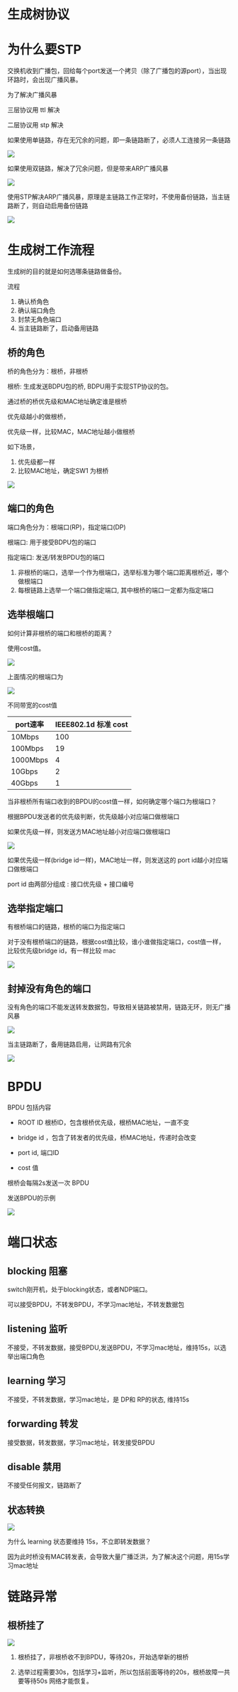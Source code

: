 # 生成树协议
# 为什么要STP
交换机收到广播包，回给每个port发送一个拷贝（除了广播包的源port），当出现环路时，会出现广播风暴。

为了解决广播风暴

三层协议用 ttl 解决 

二层协议用 stp 解决 

如果使用单链路，存在无冗余的问题，即一条链路断了，必须人工连接另一条链路

![](./pic/58.jpg)

如果使用双链路，解决了冗余问题，但是带来ARP广播风暴

![](./pic/59.jpg)

使用STP解决ARP广播风暴，原理是主链路工作正常时，不使用备份链路，当主链路断了，则自动启用备份链路

![](./pic/60.jpg)

# 生成树工作流程

生成树的目的就是如何选哪条链路做备份。

流程

1. 确认桥角色
2. 确认端口角色
3. 封禁无角色端口
4. 当主链路断了，启动备用链路

## 桥的角色
桥的角色分为：根桥，非根桥

根桥: 生成发送BDPU包的桥, BDPU用于实现STP协议的包。

通过桥的桥优先级和MAC地址确定谁是根桥

优先级越小的做根桥，

优先级一样，比较MAC，MAC地址越小做根桥

如下场景，

1. 优先级都一样
2. 比较MAC地址，确定SW1 为根桥

![](./pic/61.jpg)

## 端口的角色
端口角色分为：根端口(RP)，指定端口(DP)

根端口: 用于接受BDPU包的端口

指定端口: 发送/转发BPDU包的端口

1. 非根桥的端口，选举一个作为根端口，选举标准为哪个端口距离根桥近，哪个做根端口
2. 每根链路上选举一个端口做指定端口, 其中根桥的端口一定都为指定端口

## 选举根端口

如何计算非根桥的端口和根桥的距离？

使用cost值。

![](./pic/62.jpg)

上面情况的根端口为

![](./pic/63.jpg)

不同带宽的cost值

| port速率 | IEEE802.1d 标准 cost |
| -------- | -------------------- |
| 10Mbps   | 100                  |
| 100Mbps  | 19                  |
| 1000Mbps | 4                  |
| 10Gbps   | 2                  |
| 40Gbps   | 1                  |

当非根桥所有端口收到的BPDU的cost值一样，如何确定哪个端口为根端口？

根据BPDU发送者的优先级判断，优先级越小对应端口做根端口

如果优先级一样，则发送方MAC地址越小对应端口做根端口

![](./pic/64.jpg)

如果优先级一样(bridge id一样)，MAC地址一样，则发送这的 port id越小对应端口做根端口

port id 由两部分组成 : 接口优先级 + 接口编号

## 选举指定端口
有根桥端口的链路，根桥的端口为指定端口

对于没有根桥端口的链路，根据cost值比较，谁小谁做指定端口，cost值一样，比较优先级bridge id，有一样比较 mac

![](./pic/65.jpg)

## 封掉没有角色的端口

没有角色的端口不能发送转发数据包，导致相关链路被禁用，链路无环，则无广播风暴

![](./pic/66.jpg)

当主链路断了，备用链路启用，让网路有冗余

![](./pic/67.jpg)

# BPDU
BPDU 包括内容

* ROOT ID 根桥ID，包含根桥优先级，根桥MAC地址，一直不变

* bridge id ，包含了转发者的优先级，桥MAC地址，传递时会改变

* port id, 端口ID 

* cost 值

根桥会每隔2s发送一次 BPDU

发送BPDU的示例

![](./pic/68.jpg)

# 端口状态


## blocking 阻塞
switch刚开机，处于blocking状态，或者NDP端口。

可以接受BPDU，不转发BPDU，不学习mac地址，不转发数据包

## listening 监听
不接受，不转发数据，接受BPDU,发送BPDU，不学习mac地址，维持15s，以选举出端口角色

## learning 学习
不接受，不转发数据，学习mac地址，是 DP和 RP的状态, 维持15s

## forwarding 转发
接受数据，转发数据，学习mac地址，转发接受BPDU 

## disable 禁用
不接受任何报文，链路断了

## 状态转换

![](./pic/69.jpg)

为什么 learning 状态要维持 15s，不立即转发数据？

因为此时桥没有MAC转发表，会导致大量广播泛洪，为了解决这个问题，用15s学习mac地址

# 链路异常
## 根桥挂了

![](./pic/70.jpg)

1. 根桥挂了，非根桥收不到BPDU，等待20s，开始选举新的根桥

2. 选举过程需要30s，包括学习+监听，所以包括前面等待的20s，根桥故障一共要等待50s 网络才能恢复。


